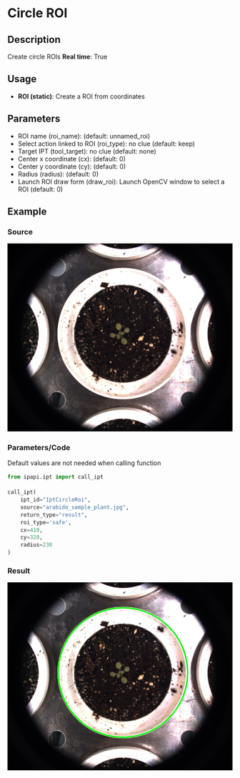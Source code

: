 # Circle ROI

## Description

Create circle ROIs
**Real time**: True

## Usage

- **ROI (static)**: Create a ROI from coordinates

## Parameters

- ROI name (roi_name): (default: unnamed_roi)
- Select action linked to ROI (roi_type): no clue (default: keep)
- Target IPT (tool_target): no clue (default: none)
- Center x coordinate (cx): (default: 0)
- Center y coordinate (cy): (default: 0)
- Radius (radius): (default: 0)
- Launch ROI draw form (draw_roi): Launch OpenCV window to select a ROI (default: 0)

## Example

### Source

![Source image](images/arabido_sample_plant.jpg)

### Parameters/Code

Default values are not needed when calling function

```python
from ipapi.ipt import call_ipt

call_ipt(
    ipt_id="IptCircleRoi",
    source="arabido_sample_plant.jpg",
    return_type="result",
    roi_type='safe',
    cx=410,
    cy=320,
    radius=230
)
```

### Result

![Result image](images/ipt_Circle_ROI.jpg)
